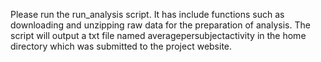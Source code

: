 Please run the run_analysis script. It has include functions such as downloading and unzipping raw data for the preparation of analysis. The script will output a txt file named averagepersubjectactivity in the home directory which was submitted to the project website.